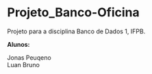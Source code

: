 # Projeto_Banco-Oficina
<p>Projeto para a disciplina Banco de Dados 1, IFPB.</p>
<strong>Alunos:</strong>
<p>Jonas Peuqeno <br> Luan Bruno </p>
